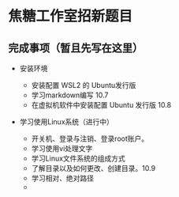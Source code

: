 # 焦糖工作室招新题目

## 完成事项（暂且先写在这里）

* 安装环境
  * 安装配置 WSL2 的 Ubuntu发行版
  * 学习markdown编写 10.7
  * 在虚拟机软件中安装配置 Ubuntu 发行版 10.8

* 学习使用Linux系统（进行中）
  * 开关机、登录与注销、登录root账户。
  * 学习使用vi处理文字
  * 学习Linux文件系统的组成方式
  * 了解目录以及如何更改、创建目录。10.9
  * 学习相对、绝对路径
  * 


